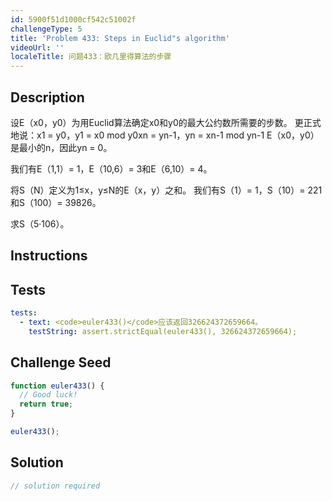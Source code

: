```yaml
---
id: 5900f51d1000cf542c51002f
challengeType: 5
title: 'Problem 433: Steps in Euclid"s algorithm'
videoUrl: ''
localeTitle: 问题433：欧几里得算法的步骤
---
```


## Description
<section id="description">
设E（x0，y0）为用Euclid算法确定x0和y0的最大公约数所需要的步数。 更正式地说：x1 = y0，y1 = x0 mod y0xn = yn-1，yn = xn-1 mod yn-1
E（x0，y0）是最小的n，因此yn = 0。


我们有E（1,1）= 1，E（10,6）= 3和E（6,10）= 4。


将S（N）定义为1≤x，y≤N的E（x，y）之和。
我们有S（1）= 1，S（10）= 221和S（100）= 39826。


求S（5·106）。
</section>

## Instructions
<section id="instructions">
</section>

## Tests
<section id='tests'>

```yml
tests:
  - text: <code>euler433()</code>应该返回326624372659664。
    testString: assert.strictEqual(euler433(), 326624372659664);

```

</section>

## Challenge Seed
<section id='challengeSeed'>

<div id='js-seed'>

```js
function euler433() {
  // Good luck!
  return true;
}

euler433();

```

</div>



</section>

## Solution
<section id='solution'>

```js
// solution required
```
</section>
